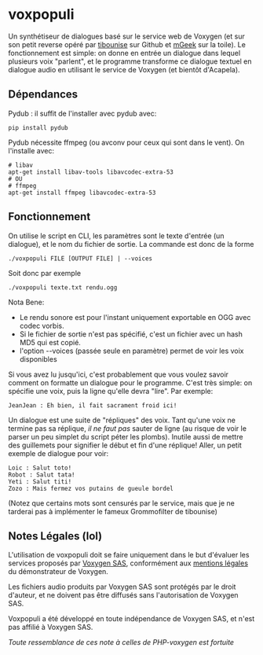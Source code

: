 voxpopuli
=========

Un synthétiseur de dialogues basé sur le service web de Voxygen (et sur son petit reverse opéré par [tibounise](https://github.com/tibounise/PHP-Voxygen) sur Github et [mGeek](http://mgeek.fr/) sur la toile). Le fonctionnement est simple: on donne en entrée un dialogue dans lequel plusieurs voix "parlent", et le programme transforme ce dialogue textuel en dialogue audio en utilisant le service de Voxygen (et bientôt d'Acapela).

## Dépendances

Pydub : il suffit de l'installer avec pydub avec:

    pip install pydub

Pydub nécessite ffmpeg (ou avconv pour ceux qui sont dans le vent). On l'installe avec:

    # libav
    apt-get install libav-tools libavcodec-extra-53
    # OU
    # ffmpeg
    apt-get install ffmpeg libavcodec-extra-53

## Fonctionnement

On utilise le script en CLI, les paramètres sont le texte d'entrée (un dialogue), et le nom du fichier de sortie.
La commande est donc de la forme

    ./voxpopuli FILE [OUTPUT FILE] | --voices

Soit donc par exemple

    ./voxpopuli texte.txt rendu.ogg

Nota Bene:
 * Le rendu sonore est pour l'instant uniquement exportable en OGG avec codec vorbis.
 * Si le fichier de sortie n'est pas spécifié, c'est un fichier avec un hash MD5 qui est copié.
 * l'option --voices (passée seule en paramètre) permet de voir les voix disponibles

Si vous avez lu jusqu'ici, c'est probablement que vous voulez savoir comment on formatte un dialogue pour le programme. C'est très simple: on spécifie une voix, puis la ligne qu'elle devra "lire". Par exemple:

    JeanJean : Eh bien, il fait sacrament froid ici!

Un dialogue est une suite de "répliques" des voix. Tant qu'une voix ne termine pas sa réplique, *il ne faut pas* sauter de ligne (au risque de voir le parser un peu simplet du script péter les plombs). Inutile aussi de mettre des guillemets pour signifier le début et fin d'une réplique!
Aller, un petit exemple de dialogue pour voir:

    Loic : Salut toto!
    Robot : Salut tata!
    Yeti : Salut titi!
    Zozo : Mais fermez vos putains de gueule bordel

(Notez que certains mots sont censurés par le service, mais que je ne tarderai pas à implémenter le fameux Grommofilter de tibounise)

## Notes Légales (lol)
L'utilisation de voxpopuli doit se faire uniquement dans le but d'évaluer les services proposés par [Voxygen SAS](http://voxygen.fr), conformément aux [mentions légales](http://voxygen.fr/fr/content/mentions-legales) du démonstrateur de Voxygen.

Les fichiers audio produits par Voxygen SAS sont protégés par le droit d'auteur, et ne doivent pas être diffusés sans l'autorisation de Voxygen SAS.

Voxpopuli a été développé en toute indépendance de Voxygen SAS, et n'est pas affilié à Voxygen SAS.

*Toute ressemblance de ces note à celles de PHP-voxygen est fortuite*

